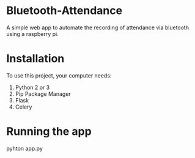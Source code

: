 # Bluetooth-Attendance

A simple web app to automate the recording of attendance via bluetooth using a raspberry pi.


# Installation

To use this project, your computer needs:

1) Python 2 or 3
2) Pip Package Manager
3) Flask
4) Celery


# Running the app

pyhton app.py
